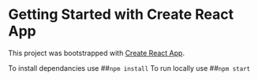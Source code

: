 # Getting Started with Create React App

This project was bootstrapped with [Create React App](https://github.com/facebook/create-react-app).

To install dependancies use ##`npm install`
To run locally use ##`npm start`
